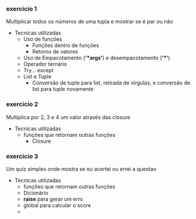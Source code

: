 ### exercicio 1
Multiplicar todos os números de uma tupla e mostrar se é par ou não
- Tecnicas utilizadas
  - Uso de funções
    - Funções dentro de funções
    - Retorno de valores
  - Uso de Empacotamento (**'*args'**) e desempacotamento (**'*'**)
  - Operador ternário
  - Try... except
  - List e Tuple
    - Conversão de tuple para list, retirada de vírgulas, e conversão de list para tuple novamente

### exercicio 2
Multiplica por 2, 3 e 4 um valor através das closure
- Tecnicas utilizadas
  - funções que retornam outras funções
    - Closure

### exercicio 3
Um quiz simples onde mostra se eu acertei ou errei a questao
- Tecnicas utilizadas
  - funções que retornam outras funções
  - Dicionário
  - **raise** para gerar um erro
  - global para calcular o score
  - 
